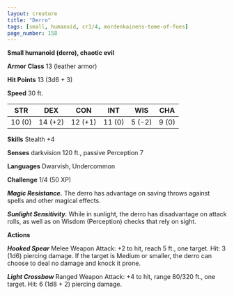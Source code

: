 ```yaml
---
layout: creature
title: "Derro"
tags: [small, humanoid, cr1/4, mordenkainens-tome-of-foes]
page_number: 158
---
```


**Small humanoid (derro), chaotic evil**

**Armor Class** 13 (leather armor)

**Hit Points** 13  (3d6 + 3)

**Speed** 30 ft.

|   STR   |   DEX   |   CON   |   INT   |   WIS   |   CHA   |
|:-------:|:-------:|:-------:|:-------:|:-------:|:-------:|
| 10 (0) | 14 (+2) | 12 (+1) | 11 (0) | 5 (-2) | 9 (0) |

**Skills** Stealth +4

**Senses** darkvision 120 ft., passive Perception 7

**Languages** Dwarvish, Undercommon

**Challenge** 1/4 (50 XP)

***Magic Resistance.*** The derro has advantage on saving throws against spells and other magical effects.

***Sunlight Sensitivity.*** While in sunlight, the derro has disadvantage on attack rolls, as well as on Wisdom (Perception) checks that rely on sight.

**Actions**

***Hooked Spear*** Melee Weapon Attack: +2 to hit, reach 5 ft., one target. Hit: 3 (1d6) piercing damage. If the target is Medium or smaller, the derro can choose to deal no damage and knock it prone.

***Light Crossbow*** Ranged Weapon Attack: +4 to hit, range 80/320 ft., one target. Hit: 6 (1d8 + 2) piercing damage.